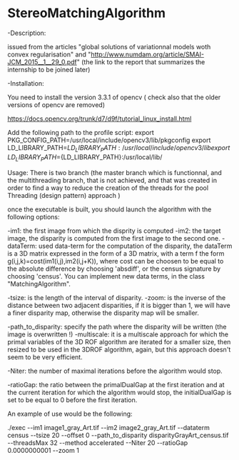 # StereoMatchingAlgorithm
-Description:

issued from the articles "global solutions of variationnal models woth convex regularisation" and "http://www.numdam.org/article/SMAI-JCM_2015__1__29_0.pdf" (the link to the report that summarizes the internship to be joined later)

-Installation:

You need to install the version 3.3.1 of opencv ( check also that the older versions of opencv are removed)

https://docs.opencv.org/trunk/d7/d9f/tutorial_linux_install.html

Add the following path to the profile script:
export PKG_CONFIG_PATH=/usr/local/include/opencv3/lib/pkgconfig
export LD_LIBRARY_PATH=${LD_LIBRARY_PATH}:/usr/local/include/opencv3/lib
export LD_LIBRARY_PATH=${LD_LIBRARY_PATH}:/usr/local/lib/



Usage:
There is two branch (the master branch which is functionnal, and the multithreading branch, that is not achieved, and that was created in order to find a way to reduce the creation of the threads for the pool Threading (design pattern) approach )

once the executable is built, you should launch the algorithm with the following options:

-im1: the first image from which the disprity is computed
-im2: the target image, the disparity is computed from the first image to the second one.
-dataTerm: used data-term for the computation of the disparity, the dataTerm is a 3D matrix expressed in the form of a 3D matrix, with a term f the form g(i,j,k)=cost(im1(i,j),im2(i,j+K)), where cost can be choosen to be equal to the absolute difference by choosing 'absdiff', or the census signature by choosing 'census'.
You can implement new data terms, in the class "MatchingAlgorithm".

-tsize: is the length of the interval of disparity.
-zoom: is the inverse of the distance between two adjacent disparities, if it is bigger than 1, we will have a finer disparity map, otherwise the disparity map will be smaller.

-path_to_disparity: specify the path where the disparity will be written (the image is overwritten !)
-multiscale: it is a multiscale approach for which the primal variables of the 3D ROF algorithm are iterated for a smaller size, then resized to be used in the 3DROF algorithm, again, but this approach doesn't seem to be very efficient.

-Niter: the number of maximal iterations before the algorithm would stop.

-ratioGap: the ratio between the primalDualGap at the first iteration and at the current iteration for which the algorithm would stop, the initialDualGap is set to be equal to 0 before the first iteration.

An example of use would be the following:

./exec --im1 image1_gray_Art.tif --im2 image2_gray_Art.tif  --dataterm census --tsize 20 --offset 0 --path_to_disparity disparityGrayArt_census.tif --threadsMax 32 --method accelerated --Niter 20 --ratioGap 0.0000000001 --zoom 1
